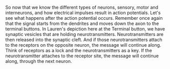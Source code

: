 So now that we know the different types of neurons, sensory, motor and
interneurons, and how electrical impulses result in action potentials. Let's
see what happens after the action potential occurs. Remember once again that
the signal starts from the dendrites and moves down the axon to the terminal
buttons. In Lauren's depiction here at the Terminal button, we have synaptic
vesicles that are holding neurotransmitters. Neurotransmitters are then
released into the synaptic cleft. And if those neurotransmitters attach to the
receptors on the opposite neuron, the message will continue along. Think of
receptors as a lock and the neurotransmitters as a key. If the neurotransmitter
attaches to the receptor site, the message will continue along, through the
next neuron.
